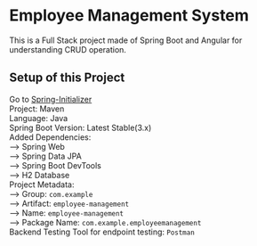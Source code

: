 # Employee Management System <br>
This is a Full Stack project made of Spring Boot and Angular for understanding CRUD operation.

## Setup of this Project <br>
Go to [Spring-Initializer](https://start.spring.io)<br>
Project: Maven<br>
Language: Java<br>
Spring Boot Version: Latest Stable(3.x)<br>
Added Dependencies:<br>
    --> Spring Web<br>
    --> Spring Data JPA<br>
    --> Spring Boot DevTools<br>
    --> H2 Database<br>
Project Metadata:<br>
    --> Group: ```com.example```<br>
    --> Artifact: ```employee-management```<br>
    --> Name: ```employee-management```<br>
    --> Package Name: ```com.example.employeemanagement```<br>
Backend Testing Tool for endpoint testing: ```Postman```
